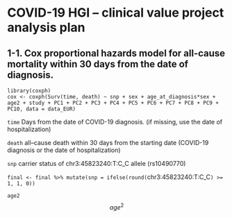 # COVID-19 HGI – clinical value project analysis plan 

## 1-1.	Cox proportional hazards model for all-cause mortality within 30 days from the date of diagnosis.

```
library(coxph)
cox <- coxph(Surv(time, death) ~ snp + sex + age_at_diagnosis*sex + age2 + study + PC1 + PC2 + PC3 + PC4 + PC5 + PC6 + PC7 + PC8 + PC9 + PC10, data = data_EUR)
```

`time` Days from the date of COVID-19 diagnosis. (if missing, use the date of hospitalization)

`death` all–cause death within 30 days from the starting date (COVID-19 diagnosis or the date of hospitalization)

`snp` carrier status of chr3:45823240:T:C_C allele (rs10490770)

`final <- final %>% mutate(snp = ifelse(round(`chr3:45823240:T:C_C`) >= 1, 1, 0))`

`age2` $$age^2$$
